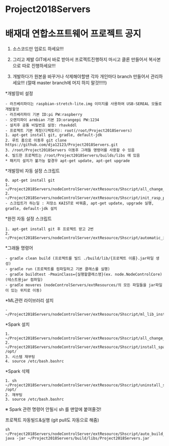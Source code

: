 # Project2018Servers

<h1>배재대 연합소프트웨어 프로젝트 공지</h1>

1. 소스코드만 업로드 하세요!!!

2. 그리고 제발 GIT에서 바로 받아서 프로젝트진행하지 마시고 클론 만들어서 복사본으로 따로 진행하세요!!!

3. 개발하다가 원본을 바꾸거나 삭제해야할땐 각자 개인마다 branch 만들어서 관리하세요!!! (절때 master branch에 머지 하지 말것!!!!!)

*개발장비 설정

    - 라즈베리파이는 raspbian-stretch-lite.img 이미지를 사용하여 USB-SEREAL 모듈로 개발할것
    - 라즈베리파이 기본 ID:pi PW:raspberry
    - 오랜지파이 armbian 기본 ID:orangepi PW:1234
    - 설치후 공통 비밀번호 설정: rhavkddl
    - 프로젝트 기본 계정(디렉토리): root(/root/Project2018Servers)
    1. apt-get install git, gradle, default-jdk
    2. 루트 홈으로 이동후 git clone https://github.com/dja12123/Project2018Servers.git
    3. /root/Project2018Servers 이동후 그래들 명령어를 사용할 수 있음
    4. 빌드한 프로젝트는 /root/Project2018Servers/builds/libs 에 있음
    * 패키지 설치가 불가능 할경우 apt-get update, apt-get upgrade
    
*개발장비 자동 설정 스크립트

    0. apt-get install git
    1. ~/Project2018Servers/nodeControlServer/extResource/Shscript/all_change_unix.sh
    2. ~/Project2018Servers/nodeControlServer/extResource/Shscript/init_rasp_pi.sh
    - 스크립트가 하는일 : 저장소 KAIST로 바꿔줌, apt-get update, upgrade 실행, gradle, default-jdk 설치
    
*완전 자동 설정 스크립트

    1. apt-get install git 후 프로젝트 받고 2번 
    2. ~/Project2018Servers/nodeControlServer/extResource/Shscript/automatic_install_final.sh
    
    

*그래들 명령어

    - gradle clean build (프로젝트를 빌드 ./build/lib/{프로젝트 이름}.jar파일 생성)
    - gradle run (프로젝트를 컴파일하고 기본 클래스를 실행)
    - gradle buildtest -PmainClass={실행할클래스명}(ex. node.NodeControlCore) (테스트용jar 컴파일)
    - gradle moveres (nodeControlServers/extResources/의 모든 파일들을 jar파일이 있는 위치로 이동)
   
   
*ML관련 라이브러리 설치

    - ~/Project2018Servers/nodeControlServer/extResource/Shscript/ml_lib_install.sh
   
*Spark 설치

    1. ~/Project2018Servers/nodeControlServer/extResource/Shscript/all_change_unix.sh
    2. ~/Project2018Servers/nodeControlServer/extResource/Shscript/install_spark.sh /opt/
    3. 시스템 재부팅
    4. source /etc/bash.bashrc
    
    
*Spark 삭제
    
    1. sh ~/Project2018Servers/nodeControlServer/extResource/Shscript/uninstall_spark.sh /opt/
    2. 재부팅
    3. source /etc/bash.bashrc

※ Spark 관련 명령어 안될시 sh 를 맨앞에 붙여줄것!

프로젝트 자동빌드&실행 (git pull도 자동으로 해줌)

    sh ~/Project2018Servers/nodeControlServer/extResource/Shscript/auto_build_proj.sh 
    java -jar ~/Project2018Servers/build/libs/Project2018Servers.jar
